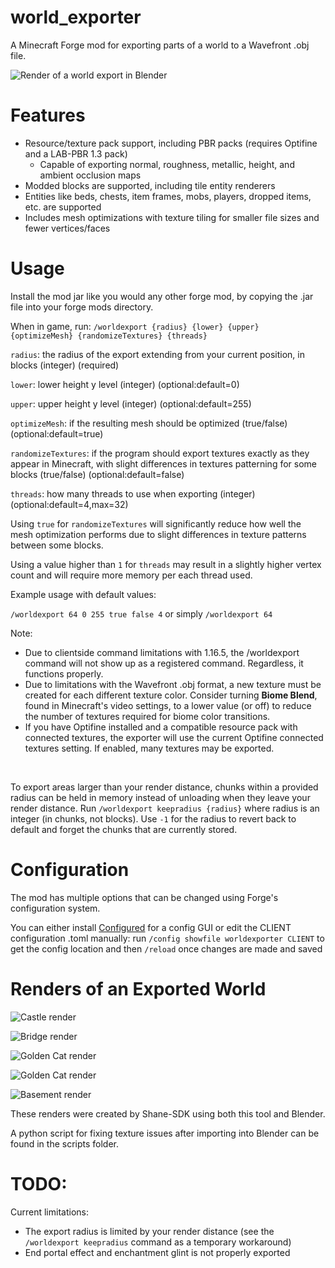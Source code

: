 # world_exporter
A Minecraft Forge mod for exporting parts of a world to a Wavefront .obj file.

![Render of a world export in Blender](../assets/images/atm3-orthographic.png?raw=true)

# Features

* Resource/texture pack support, including PBR packs (requires Optifine and a LAB-PBR 1.3 pack)
    * Capable of exporting normal, roughness, metallic, height, and ambient occlusion maps
* Modded blocks are supported, including tile entity renderers
* Entities like beds, chests, item frames, mobs, players, dropped items, etc. are supported
* Includes mesh optimizations with texture tiling for smaller file sizes and fewer vertices/faces

# Usage

Install the mod jar like you would any other forge mod, by copying the .jar file into your forge mods directory. 

When in game, run: `/worldexport {radius} {lower} {upper} {optimizeMesh} {randomizeTextures} {threads}`

`radius`: the radius of the export extending from your current position, in blocks (integer) (required)

`lower`: lower height y level (integer) (optional:default=0)

`upper`: upper height y level (integer) (optional:default=255)

`optimizeMesh`: if the resulting mesh should be optimized (true/false) (optional:default=true)

`randomizeTextures`: if the program should export textures exactly as they appear in Minecraft, with slight differences in textures patterning for some blocks (true/false) (optional:default=false)

`threads`: how many threads to use when exporting (integer) (optional:default=4,max=32)

Using `true` for `randomizeTextures` will significantly reduce how well the mesh optimization performs due to slight differences in texture patterns between some blocks.

Using a value higher than `1` for `threads` may result in a slightly higher vertex count and will require more memory per each thread used.

Example usage with default values:

`/worldexport 64 0 255 true false 4`
or simply `/worldexport 64`

Note:
* Due to clientside command limitations with 1.16.5, the /worldexport command will not show up as a registered command. Regardless, it functions properly.
* Due to limitations with the Wavefront .obj format, a new texture must be created for each different texture color. Consider turning **Biome Blend**, found 
in Minecraft's video settings, to a lower value (or off) to reduce the number of textures required for biome color transitions.
* If you have Optifine installed and a compatible resource pack with connected textures, the exporter will use the current Optifine connected textures setting. If enabled, many textures may be exported.

<br />

To export areas larger than your render distance, chunks within a provided radius can be held in memory instead of unloading when they leave your render distance.
Run `/worldexport keepradius {radius}` where radius is an integer (in chunks, not blocks).
Use `-1` for the radius to revert back to default and forget the chunks that are currently stored.

# Configuration

The mod has multiple options that can be changed using Forge's configuration system.

You can either install [Configured](https://www.curseforge.com/minecraft/mc-mods/configured) for a config GUI or edit the CLIENT configuration .toml manually:
run `/config showfile worldexporter CLIENT` to get the config location and then `/reload` once changes are made and saved

# Renders of an Exported World

![Castle render](../assets/images/castle.png?raw=true)

![Bridge render](../assets/images/bridge.png?raw=true)

![Golden Cat render](../assets/images/golden-cat.png?raw=true)

![Golden Cat render](../assets/images/golden-cat2.png?raw=true)

![Basement render](../assets/images/bath-basement.png?raw=true)

These renders were created by Shane-SDK using both this tool and Blender.

A python script for fixing texture issues after importing into Blender can be found in the scripts folder.

# TODO:
Current limitations:
* The export radius is limited by your render distance (see the `/worldexport keepradius` command as a temporary workaround)
* End portal effect and enchantment glint is not properly exported

